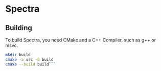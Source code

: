 # Spectra

## Building
To build Spectra, you need CMake and a C++ Compiler, such as g++ or msvc.
```bash
mkdir build
cmake -S src -B build
cmake --build build```
